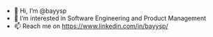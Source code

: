 - 👋 Hi, I’m @bayysp
- 👀 I’m interested in Software Engineering and Product Management
- 📫 Reach me on https://www.linkedin.com/in/bayysp/

<!---
bayysp/bayysp is a ✨ special ✨ repository because its `README.md` (this file) appears on your GitHub profile.
You can click the Preview link to take a look at your changes.
--->
